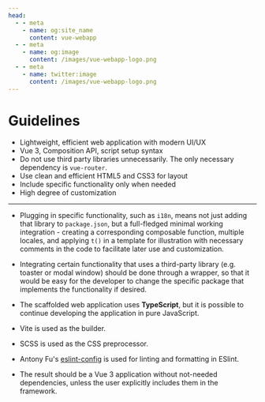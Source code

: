 ```yaml
---
head:
  - - meta
    - name: og:site_name
      content: vue-webapp
  - - meta
    - name: og:image
      content: /images/vue-webapp-logo.png
  - - meta
    - name: twitter:image
      content: /images/vue-webapp-logo.png
---
```


# Guidelines 

- Lightweight, efficient web application with modern UI/UX
- Vue 3, Composition API, script setup syntax
- Do not use third party libraries unnecessarily. The only necessary dependency is `vue-router`.
- Use clean and efficient HTML5 and CSS3 for layout
- Include specific functionality only when needed
- High degree of customization 


------

- Plugging in specific functionality, such as `i18n`, means not just adding that library to `package.json`, but a full-fledged minimal working integration - creating a corresponding composable function, multiple locales, and applying `t()` in a template for illustration with necessary comments in the code to facilitate later use and customization.

- Integrating certain functionality that uses a third-party library (e.g. toaster or modal window) should be done through a wrapper, so that it would be easy for the developer to change the specific package that implements the functionality if desired.

- The scaffolded web application uses **TypeScript**, but it is possible to continue developing the application in pure JavaScript.

- Vite is used as the builder.

- SCSS is used as the CSS preprocessor.

- Antony Fu's [eslint-config](https://github.com/antfu/eslint-config) is used for linting and formatting in ESlint.

- The result should be a Vue 3 application without not-needed dependencies, unless the user explicitly includes them in the framework.